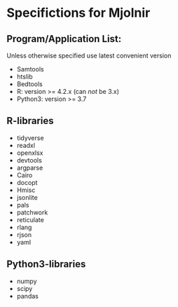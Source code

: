 # Specifictions for Mjolnir

## Program/Application List:

Unless otherwise specified use latest convenient version

- Samtools 
- htslib
- Bedtools
- R: version >= 4.2.x (can _not_ be 3.x)
- Python3: version >= 3.7


## R-libraries

- tidyverse
- readxl
- openxlsx
- devtools
- argparse
- Cairo
- docopt
- Hmisc
- jsonlite
- pals
- patchwork
- reticulate
- rlang
- rjson
- yaml


## Python3-libraries

- numpy
- scipy
- pandas
